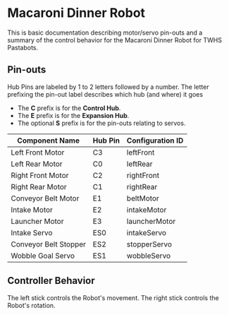 # Macaroni Dinner Robot

This is basic documentation describing motor/servo pin-outs and a summary of the control behavior for the Macaroni Dinner Robot for TWHS Pastabots.

## Pin-outs

Hub Pins are labeled by 1 to 2 letters followed by a number. The letter prefixing the pin-out label
describes which hub (and where) it goes

- The **C** prefix is for the **Control Hub**.
- The **E** prefix is for the **Expansion Hub**.
- The optional **S** prefix is for the pin-outs relating to servos.


| Component Name        | Hub Pin   | Configuration ID |
|-----------------------|-----------|------------------|
| Left Front Motor      | C3        | leftFront        |
| Left Rear Motor       | C0        | leftRear         |
| Right Front Motor     | C2        | rightFront       |
| Right Rear Motor      | C1        | rightRear        |
| Conveyor Belt Motor   | E1        | beltMotor        |
| Intake Motor          | E2        | intakeMotor      |
| Launcher Motor        | E3        | launcherMotor    |
| Intake Servo          | ES0       | intakeServo      |
| Conveyor Belt Stopper | ES2       | stopperServo     |
| Wobble Goal Servo     | ES1       | wobbleServo      |

## Controller Behavior

The left stick controls the Robot's movement.
The right stick controls the Robot's rotation.